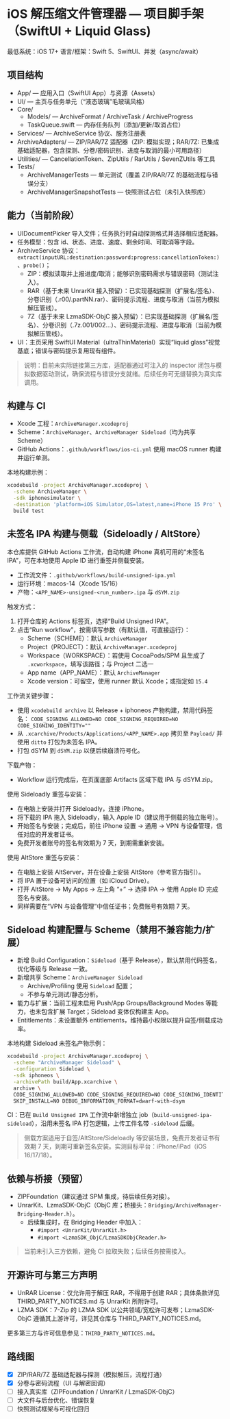 # iOS 解压缩文件管理器 — 项目脚手架（SwiftUI + Liquid Glass)

最低系统：iOS 17+
语言/框架：Swift 5、SwiftUI、并发（async/await）

## 项目结构

- App/ — 应用入口（SwiftUI App）与资源（Assets）
- UI/ — 主页与任务单元（“液态玻璃”毛玻璃风格）
- Core/
  - Models/ — ArchiveFormat / ArchiveTask / ArchiveProgress
  - TaskQueue.swift — 内存任务队列（添加/更新/取消占位）
- Services/ — ArchiveService 协议、服务注册表
- ArchiveAdapters/ — ZIP/RAR/7Z 适配器（ZIP: 模拟实现；RAR/7Z: 已集成基础适配器，包含探测、分卷/密码识别、进度与取消的最小可用路径）
- Utilities/ — CancellationToken、ZipUtils / RarUtils / SevenZUtils 等工具
- Tests/
  - ArchiveManagerTests — 单元测试（覆盖 ZIP/RAR/7Z 的基础流程与错误分支）
  - ArchiveManagerSnapshotTests — 快照测试占位（未引入快照库）

## 能力（当前阶段）

- UIDocumentPicker 导入文件；任务执行时自动探测格式并选择相应适配器。
- 任务模型：包含 id、状态、进度、速度、剩余时间、可取消等字段。
- ArchiveService 协议：`extract(inputURL:destination:password:progress:cancellationToken:)`、`probe()`；
  - ZIP：模拟读取并上报进度/取消；能够识别密码需求与错误密码（测试注入）。
  - RAR（基于未来 UnrarKit 接入预留）：已实现基础探测（扩展名/签名）、分卷识别（.r00/.partNN.rar）、密码提示流程、进度与取消（当前为模拟解压管线）。
  - 7Z（基于未来 LzmaSDK-ObjC 接入预留）：已实现基础探测（扩展名/签名）、分卷识别（.7z.001/002…）、密码提示流程、进度与取消（当前为模拟解压管线）。
- UI：主页采用 SwiftUI Material（ultraThinMaterial）实现“liquid glass”视觉基底；错误与密码提示复用现有组件。

> 说明：目前未实际链接第三方库，适配器通过可注入的 inspector 闭包与模拟数据驱动测试，确保流程与错误分支就绪。后续任务可无缝替换为真实库调用。

## 构建与 CI

- Xcode 工程：`ArchiveManager.xcodeproj`
- Scheme：`ArchiveManager`、`ArchiveManager Sideload`（均为共享 Scheme）
- GitHub Actions：`.github/workflows/ios-ci.yml` 使用 macOS runner 构建并运行单测。

本地构建示例：

```bash
xcodebuild -project ArchiveManager.xcodeproj \
  -scheme ArchiveManager \
  -sdk iphonesimulator \
  -destination 'platform=iOS Simulator,OS=latest,name=iPhone 15 Pro' \
  build test
```

## 未签名 IPA 构建与侧载（Sideloadly / AltStore）

本仓库提供 GitHub Actions 工作流，自动构建 iPhone 真机可用的“未签名 IPA”，可在本地使用 Apple ID 进行重签并侧载安装。

- 工作流文件：`.github/workflows/build-unsigned-ipa.yml`
- 运行环境：macos-14（Xcode 15/16）
- 产物：`<APP_NAME>-unsigned-<run_number>.ipa` 与 `dSYM.zip`

触发方式：

1) 打开仓库的 Actions 标签页，选择“Build Unsigned IPA”。
2) 点击“Run workflow”，按需填写参数（有默认值，可直接运行）：
   - Scheme（SCHEME）：默认 `ArchiveManager`
   - Project（PROJECT）：默认 `ArchiveManager.xcodeproj`
   - Workspace（WORKSPACE）：若使用 CocoaPods/SPM 且生成了 `.xcworkspace`，填写该路径；与 Project 二选一
   - App name（APP_NAME）：默认 `ArchiveManager`
   - Xcode version：可留空，使用 runner 默认 Xcode；或指定如 `15.4`

工作流关键步骤：

- 使用 `xcodebuild archive` 以 Release + iphoneos 产物构建，禁用代码签名：
  `CODE_SIGNING_ALLOWED=NO CODE_SIGNING_REQUIRED=NO CODE_SIGNING_IDENTITY=""`
- 从 `.xcarchive/Products/Applications/<APP_NAME>.app` 拷贝至 `Payload/` 并使用 `ditto` 打包为未签名 IPA。
- 打包 dSYM 到 `dSYM.zip` 以便后续崩溃符号化。

下载产物：

- Workflow 运行完成后，在页面底部 Artifacts 区域下载 IPA 与 dSYM.zip。

使用 Sideloadly 重签与安装：

- 在电脑上安装并打开 Sideloadly，连接 iPhone。
- 将下载的 IPA 拖入 Sideloadly，输入 Apple ID（建议用于侧载的独立账号）。
- 开始签名与安装；完成后，前往 iPhone 设置 → 通用 → VPN 与设备管理，信任对应的开发者证书。
- 免费开发者账号的签名有效期为 7 天，到期需重新安装。

使用 AltStore 重签与安装：

- 在电脑上安装 AltServer，并在设备上安装 AltStore（参考官方指引）。
- 将 IPA 置于设备可访问的位置（如 iCloud Drive）。
- 打开 AltStore → My Apps → 左上角 “+” → 选择 IPA → 使用 Apple ID 完成签名与安装。
- 同样需要在“VPN 与设备管理”中信任证书；免费账号有效期 7 天。

## Sideload 构建配置与 Scheme（禁用不兼容能力/扩展）

- 新增 Build Configuration：`Sideload`（基于 Release），默认禁用代码签名，优化等级与 Release 一致。
- 新增共享 Scheme：`ArchiveManager Sideload`
  - Archive/Profiling 使用 `Sideload` 配置；
  - 不参与单元测试/静态分析。
- 能力与扩展：当前工程未启用 Push/App Groups/Background Modes 等能力，也未包含扩展 Target；Sideload 变体仅构建主 App。
- Entitlements：未设置额外 entitlements，维持最小权限以提升自签/侧载成功率。

本地构建 Sideload 未签名产物示例：

```bash
xcodebuild -project ArchiveManager.xcodeproj \
  -scheme "ArchiveManager Sideload" \
  -configuration Sideload \
  -sdk iphoneos \
  -archivePath build/App.xcarchive \
  archive \
  CODE_SIGNING_ALLOWED=NO CODE_SIGNING_REQUIRED=NO CODE_SIGNING_IDENTITY="" \
  SKIP_INSTALL=NO DEBUG_INFORMATION_FORMAT=dwarf-with-dsym
```

CI：已在 `Build Unsigned IPA` 工作流中新增独立 job（`build-unsigned-ipa-sideload`），沿用未签名 IPA 打包逻辑，上传工件名带 `-sideload` 后缀。

> 侧载方案适用于自签/AltStore/Sideloadly 等安装场景，免费开发者证书有效期 7 天，到期可重新签名安装。实测目标平台：iPhone/iPad（iOS 16/17/18）。

## 依赖与桥接（预留）

- ZIPFoundation（建议通过 SPM 集成，待后续任务对接）。
- UnrarKit、LzmaSDK-ObjC（ObjC 库；桥接头：`Bridging/ArchiveManager-Bridging-Header.h`）。
  - 后续集成时，在 Bridging Header 中加入：
    - `#import <UnrarKit/UnrarKit.h>`
    - `#import <LzmaSDK_ObjC/LzmaSDKObjCReader.h>`

> 当前未引入三方依赖，避免 CI 拉取失败；后续任务按需接入。

## 开源许可与第三方声明

- UnRAR License：仅允许用于解压 RAR，不得用于创建 RAR；具体条款详见 THIRD_PARTY_NOTICES.md 与 UnrarKit 所附许可。
- LZMA SDK：7-Zip 的 LZMA SDK 以公共领域/宽松许可发布；LzmaSDK-ObjC 遵循其上游许可，详见其仓库与 THIRD_PARTY_NOTICES.md。

更多第三方与许可信息参见：`THIRD_PARTY_NOTICES.md`。

## 路线图

- [x] ZIP/RAR/7Z 基础适配器与探测（模拟解压，流程打通）
- [x] 分卷与密码流程（UI 与解密回调）
- [ ] 接入真实库（ZIPFoundation / UnrarKit / LzmaSDK-ObjC）
- [ ] 大文件与后台优化、错误恢复
- [ ] 快照测试框架与可视化回归
